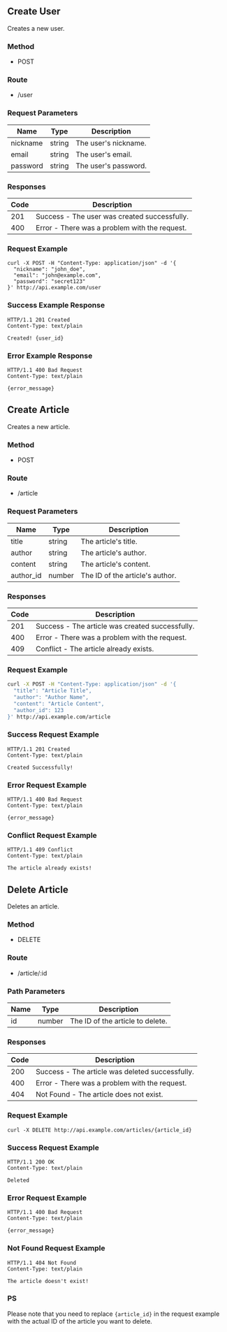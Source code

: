 ## Create User

Creates a new user.

### Method
- POST

### Route
- /user

### Request Parameters
| Name        | Type   | Description        |
|-------------|--------|------------------|
| nickname    | string | The user's nickname. |
| email       | string | The user's email. |
| password    | string | The user's password. |

### Responses
| Code | Description                 |
|--------|---------------------------|
| 201    | Success - The user was created successfully. |
| 400    | Error - There was a problem with the request. |

### Request Example
```
curl -X POST -H "Content-Type: application/json" -d '{
  "nickname": "john_doe",
  "email": "john@example.com",
  "password": "secret123"
}' http://api.example.com/user
```
### Success Example Response

```
HTTP/1.1 201 Created
Content-Type: text/plain

Created! {user_id}
```

### Error Example Response

```
HTTP/1.1 400 Bad Request
Content-Type: text/plain

{error_message}
```



## Create Article

Creates a new article.

### Method
- POST

### Route
- /article

### Request Parameters
| Name        | Type   | Description        |
|-------------|--------|------------------|
| title       | string | The article's title. |
| author      | string | The article's author. |
| content     | string | The article's content. |
| author_id   | number | The ID of the article's author. |

### Responses
| Code | Description                 |
|--------|---------------------------|
| 201    | Success - The article was created successfully. |
| 400    | Error - There was a problem with the request. |
| 409    | Conflict - The article already exists. |

### Request Example
```bash
curl -X POST -H "Content-Type: application/json" -d '{
  "title": "Article Title",
  "author": "Author Name",
  "content": "Article Content",
  "author_id": 123
}' http://api.example.com/article

```

### Success Request Example
```
HTTP/1.1 201 Created
Content-Type: text/plain

Created Successfully!

```

### Error Request Example
```
HTTP/1.1 400 Bad Request
Content-Type: text/plain

{error_message}

```

### Conflict Request Example
```
HTTP/1.1 409 Conflict
Content-Type: text/plain

The article already exists!

```



## Delete Article

Deletes an article.

### Method
- DELETE

### Route
- /article/:id

### Path Parameters
| Name  | Type   | Description        |
|-------|--------|------------------|
| id    | number | The ID of the article to delete. |

### Responses
| Code | Description                 |
|--------|---------------------------|
| 200    | Success - The article was deleted successfully. |
| 400    | Error - There was a problem with the request. |
| 404    | Not Found - The article does not exist. |

### Request Example
```
curl -X DELETE http://api.example.com/articles/{article_id}
```

### Success Request Example
```
HTTP/1.1 200 OK
Content-Type: text/plain

Deleted

```
### Error Request Example
```
HTTP/1.1 400 Bad Request
Content-Type: text/plain

{error_message}

```
### Not Found Request Example
```
HTTP/1.1 404 Not Found
Content-Type: text/plain

The article doesn't exist!

```

### PS 
Please note that you need to replace `{article_id}` in the request example with the actual ID of the article you want to delete.

